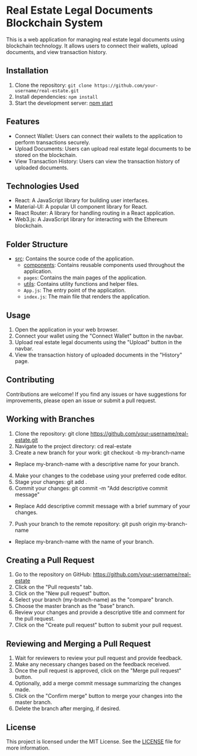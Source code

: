 # Real Estate Legal Documents Blockchain System

This is a web application for managing real estate legal documents using blockchain technology. It allows users to connect their wallets, upload documents, and view transaction history.

## Installation

1. Clone the repository: `git clone https://github.com/your-username/real-estate.git`
2. Install dependencies: `npm install`
3. Start the development server: [npm start](file:///c%3A/Users/ADMIN/Documents/chain_reactors/real-estate/README.md#9%2C6-9%2C6)

## Features

- Connect Wallet: Users can connect their wallets to the application to perform transactions securely.
- Upload Documents: Users can upload real estate legal documents to be stored on the blockchain.
- View Transaction History: Users can view the transaction history of uploaded documents.

## Technologies Used

- React: A JavaScript library for building user interfaces.
- Material-UI: A popular UI component library for React.
- React Router: A library for handling routing in a React application.
- Web3.js: A JavaScript library for interacting with the Ethereum blockchain.

## Folder Structure

- [src](file:///c%3A/Users/ADMIN/Documents/chain_reactors/real-estate/public/index.html#10%2C11-10%2C11): Contains the source code of the application.
  - [components](file:///c%3A/Users/ADMIN/Documents/chain_reactors/real-estate/src/App.js#3%2C74-3%2C74): Contains reusable components used throughout the application.
  - `pages`: Contains the main pages of the application.
  - [utils](file:///c%3A/Users/ADMIN/Documents/chain_reactors/real-estate/src/BlockchainService.js#2%2C36-2%2C36): Contains utility functions and helper files.
  - `App.js`: The entry point of the application.
  - `index.js`: The main file that renders the application.

## Usage

1. Open the application in your web browser.
2. Connect your wallet using the "Connect Wallet" button in the navbar.
3. Upload real estate legal documents using the "Upload" button in the navbar.
4. View the transaction history of uploaded documents in the "History" page.

## Contributing

Contributions are welcome! If you find any issues or have suggestions for improvements, please open an issue or submit a pull request.
## Working with Branches

1. Clone the repository: git clone https://github.com/your-username/real-estate.git
2. Navigate to the project directory: cd real-estate
3. Create a new branch for your work: git checkout -b my-branch-name
- Replace my-branch-name with a descriptive name for your branch.
4. Make your changes to the codebase using your preferred code editor.
5. Stage your changes: git add .
6. Commit your changes: git commit -m "Add descriptive commit message"
- Replace Add descriptive commit message with a brief summary of your changes.
7. Push your branch to the remote repository: git push origin my-branch-name
- Replace my-branch-name with the name of your branch.

## Creating a Pull Request

1. Go to the repository on GitHub: https://github.com/your-username/real-estate
2. Click on the "Pull requests" tab.
3. Click on the "New pull request" button.
4. Select your branch (my-branch-name) as the "compare" branch.
5. Choose the master branch as the "base" branch.
6. Review your changes and provide a descriptive title and comment for the pull request.
7. Click on the "Create pull request" button to submit your pull request.

## Reviewing and Merging a Pull Request

1. Wait for reviewers to review your pull request and provide feedback.
2. Make any necessary changes based on the feedback received.
3. Once the pull request is approved, click on the "Merge pull request" button.
4. Optionally, add a merge commit message summarizing the changes made.
5. Click on the "Confirm merge" button to merge your changes into the master branch.
6. Delete the branch after merging, if desired.

## License

This project is licensed under the MIT License. See the [LICENSE](LICENSE) file for more information.